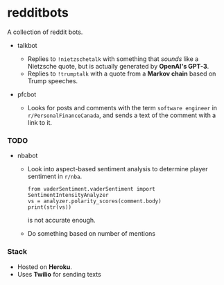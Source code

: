# redditbots

A collection of reddit bots.

* talkbot
  * Replies to `!nietzschetalk` with something that *sounds* like a Nietzsche quote, but is actually generated by **OpenAI's GPT-3**.
  * Replies to `!trumptalk` with a quote from a **Markov chain** based on Trump speeches.

* pfcbot
  * Looks for posts and comments with the term `software engineer` in `r/PersonalFinanceCanada`, and sends a text of the comment with a link to it.

### TODO
* nbabot
  * Look into aspect-based sentiment analysis to determine player sentiment in `r/nba`.

    ```
    from vaderSentiment.vaderSentiment import SentimentIntensityAnalyzer
    vs = analyzer.polarity_scores(comment.body)
    print(str(vs))
    ```
    is not accurate enough.

  * Do something based on number of mentions
  
### Stack
* Hosted on **Heroku**.
* Uses **Twilio** for sending texts
